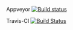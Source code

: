 Appveyor
[![Build status](https://ci.appveyor.com/api/projects/status/qqft2rfydh05i86p?svg=true)](https://ci.appveyor.com/project/Emelyanovalex/laba3-array)

Travis-CI
[![Build Status](https://travis-ci.org/Emelyanovalex/Laba3-Array.svg)](https://travis-ci.org/Emelyanovalex/Laba3-Array)